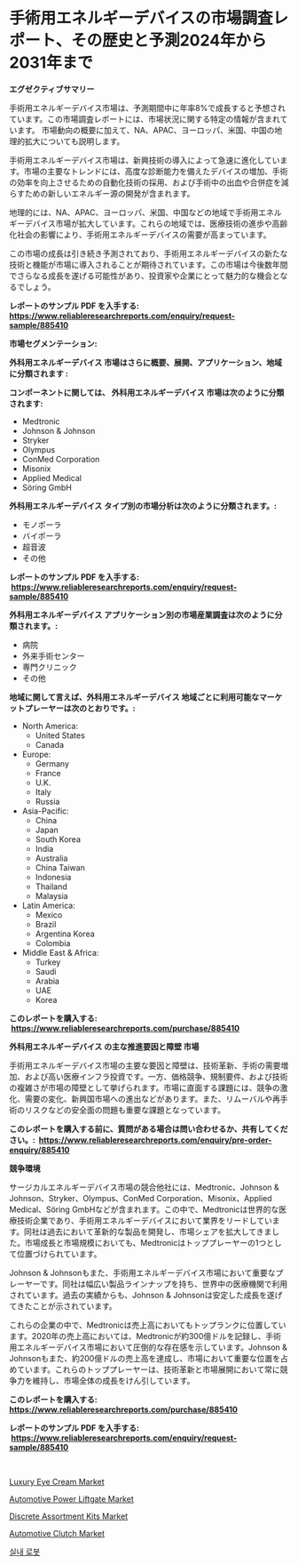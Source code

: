 <p><h1>手術用エネルギーデバイスの市場調査レポート、その歴史と予測2024年から2031年まで</h1></p><p><strong>エグゼクティブサマリー</strong></p>
<p><p>手術用エネルギーデバイス市場は、予測期間中に年率8%で成長すると予想されています。この市場調査レポートには、市場状況に関する特定の情報が含まれています。 市場動向の概要に加えて、NA、APAC、ヨーロッパ、米国、中国の地理的拡大についても説明します。</p><p>手術用エネルギーデバイス市場は、新興技術の導入によって急速に進化しています。市場の主要なトレンドには、高度な診断能力を備えたデバイスの増加、手術の効率を向上させるための自動化技術の採用、および手術中の出血や合併症を減らすための新しいエネルギー源の開発が含まれます。</p><p>地理的には、NA、APAC、ヨーロッパ、米国、中国などの地域で手術用エネルギーデバイス市場が拡大しています。これらの地域では、医療技術の進歩や高齢化社会の影響により、手術用エネルギーデバイスの需要が高まっています。</p><p>この市場の成長は引き続き予測されており、手術用エネルギーデバイスの新たな技術と機能が市場に導入されることが期待されています。この市場は今後数年間でさらなる成長を遂げる可能性があり、投資家や企業にとって魅力的な機会となるでしょう。</p></p>
<p><strong>レポートのサンプル PDF を入手する: <a href="https://www.reliableresearchreports.com/enquiry/request-sample/885410">https://www.reliableresearchreports.com/enquiry/request-sample/885410</a></strong></p>
<p><strong>市場セグメンテーション:</strong></p>
<p><strong> 外科用エネルギーデバイス 市場はさらに概要、展開、アプリケーション、地域に分類されます :</strong></p>
<p><strong>コンポーネントに関しては、 外科用エネルギーデバイス 市場は次のように分類されます: &nbsp;</strong></p>
<p><ul><li>Medtronic</li><li>Johnson & Johnson</li><li>Stryker</li><li>Olympus</li><li>ConMed Corporation</li><li>Misonix</li><li>Applied Medical</li><li>Söring GmbH</li></ul></p>
<p><strong> 外科用エネルギーデバイス タイプ別の市場分析は次のように分類されます。:</strong></p>
<p><ul><li>モノポーラ</li><li>バイポーラ</li><li>超音波</li><li>その他</li></ul></p>
<p><strong>レポートのサンプル PDF を入手する: &nbsp;<a href="https://www.reliableresearchreports.com/enquiry/request-sample/885410">https://www.reliableresearchreports.com/enquiry/request-sample/885410</a></strong></p>
<p><strong> 外科用エネルギーデバイス アプリケーション別の市場産業調査は次のように分類されます。:</strong></p>
<p><ul><li>病院</li><li>外来手術センター</li><li>専門クリニック</li><li>その他</li></ul></p>
<p><strong>地域に関して言えば、外科用エネルギーデバイス 地域ごとに利用可能なマーケットプレーヤーは次のとおりです。:</strong></p>
<p><ul>
    <li>
        North America:
        <ul>
            <li>United States</li>
            <li>Canada</li>
        </ul>
    </li>
    <li>
        Europe:
        <ul>
            <li>Germany</li>
            <li>France</li>
            <li>U.K.</li>
            <li>Italy</li>
            <li>Russia</li>
        </ul>
    </li>
    <li>
        Asia-Pacific:
        <ul>
            <li>China</li>
            <li>Japan</li>
            <li>South Korea</li>
            <li>India</li>
            <li>Australia</li>
            <li>China Taiwan</li>
            <li>Indonesia</li>
            <li>Thailand</li>
            <li>Malaysia</li>
        </ul>
    </li>
    <li>
        Latin America:
        <ul>
            <li>Mexico</li>
            <li>Brazil</li>
            <li>Argentina Korea</li>
            <li>Colombia</li>
        </ul>
    </li>
    <li>
        Middle East & Africa:
        <ul>
            <li>Turkey</li>
            <li>Saudi</li>
            <li>Arabia</li>
            <li>UAE</li>
            <li>Korea</li>
        </ul>
    </li>
    </ul></p>
<p><strong>このレポートを購入する: &nbsp;<a href="https://www.reliableresearchreports.com/purchase/885410">https://www.reliableresearchreports.com/purchase/885410</a></strong></p>
<p><strong>外科用エネルギーデバイス の主な推進要因と障壁 市場</strong></p>
<p><p>手術用エネルギーデバイス市場の主要な要因と障壁は、技術革新、手術の需要増加、および高い医療インフラ投資です。一方、価格競争、規制要件、および技術の複雑さが市場の障壁として挙げられます。市場に直面する課題には、競争の激化、需要の変化、新興国市場への進出などがあります。また、リムーバルや再手術のリスクなどの安全面の問題も重要な課題となっています。</p></p>
<p><strong>このレポートを購入する前に、質問がある場合は問い合わせるか、共有してください。:&nbsp; <a href="https://www.reliableresearchreports.com/enquiry/pre-order-enquiry/885410">https://www.reliableresearchreports.com/enquiry/pre-order-enquiry/885410</a></strong></p>
<p><strong>競争環境</strong></p>
<p><p>サージカルエネルギーデバイス市場の競合他社には、Medtronic、Johnson & Johnson、Stryker、Olympus、ConMed Corporation、Misonix、Applied Medical、Söring GmbHなどが含まれます。この中で、Medtronicは世界的な医療技術企業であり、手術用エネルギーデバイスにおいて業界をリードしています。同社は過去において革新的な製品を開発し、市場シェアを拡大してきました。市場成長と市場規模においても、Medtronicはトッププレーヤーの1つとして位置づけられています。</p><p>Johnson & Johnsonもまた、手術用エネルギーデバイス市場において重要なプレーヤーです。同社は幅広い製品ラインナップを持ち、世界中の医療機関で利用されています。過去の実績からも、Johnson & Johnsonは安定した成長を遂げてきたことが示されています。</p><p>これらの企業の中で、Medtronicは売上高においてもトップランクに位置しています。2020年の売上高においては、Medtronicが約300億ドルを記録し、手術用エネルギーデバイス市場において圧倒的な存在感を示しています。Johnson & Johnsonもまた、約200億ドルの売上高を達成し、市場において重要な位置を占めています。これらのトッププレーヤーは、技術革新と市場展開において常に競争力を維持し、市場全体の成長をけん引しています。</p></p>
<p><strong>このレポートを購入する: &nbsp; <a href="https://www.reliableresearchreports.com/purchase/885410">https://www.reliableresearchreports.com/purchase/885410</a></strong></p>
<p><strong>レポートのサンプル PDF を入手する: &nbsp;<a href="https://www.reliableresearchreports.com/enquiry/request-sample/885410">https://www.reliableresearchreports.com/enquiry/request-sample/885410</a></strong><strong></strong></p>
<p>&nbsp;</p>
<p><p><a href="https://github.com/luckyshygirl/Market-Research-Report-List-3/blob/main/luxury-eye-cream-market.md">Luxury Eye Cream Market</a></p><p><a href="https://cute-banjo-8ca.notion.site/Automotive-Power-Liftgate-Market-Size-Growing-and-Forecasted-for-period-from-2024-2031-and-provide-63784647d3e443d5a9f24972fed08bdb">Automotive Power Liftgate Market</a></p><p><a href="https://view.publitas.com/reportprime-1/discrete-assortment-kits-market-size-share-trends-analysis-report-by-material-by-type-by-end-user-by-region-and-segment-forecasts-2024-2031/">Discrete Assortment Kits Market</a></p><p><a href="https://unruly-ladybug-44b.notion.site/Automotive-Clutch-Market-Size-and-Examines-its-Market-Scope-with-a-Primary-Focus-on-Growth-Opportu-99e46514843042ba94e3d6b390da29d3">Automotive Clutch Market</a></p><p><a href="https://github.com/vsnao330707/Market-Research-Report-List-1/blob/main/50621854342.md">실내 로봇</a></p></p>
